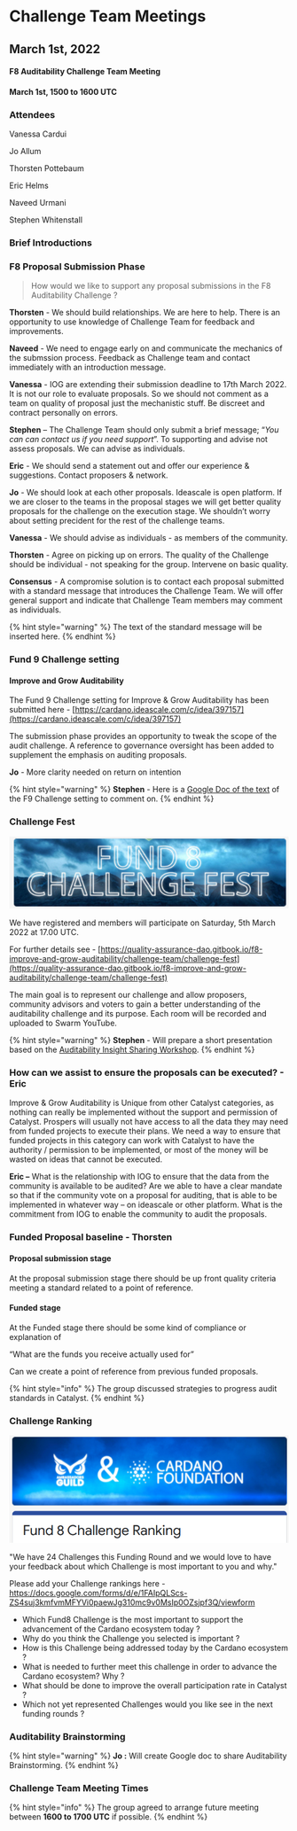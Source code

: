 # Challenge Team Meetings

## March 1st, 2022

#### F8 Auditability Challenge Team Meeting

#### March 1st, 1500 to 1600 UTC

### Attendees

Vanessa Cardui

Jo Allum

Thorsten Pottebaum

Eric Helms

Naveed Urmani

Stephen Whitenstall

### Brief Introductions

### F8 Proposal Submission Phase

> How would we like to support any proposal submissions in the F8 Auditability Challenge ?

**Thorsten** - We should build relationships. We are here to help. There is an opportunity to use knowledge of Challenge Team for feedback and improvements.

**Naveed** - We need to engage early on and communicate the mechanics of the submssion process. Feedback as Challenge team and contact immediately with an introduction message.

**Vanessa** - IOG are extending their submission deadline to 17th March 2022. It is not our role to evaluate proposals. So we should not comment as a team on quality of proposal just the mechanistic stuff. Be discreet and contract personally on errors.

**Stephen** – The Challenge Team should only submit a brief message; “_You can can contact us if you need support_”. To supporting and advise not assess proposals. We can advise as individuals.

**Eric** - We should send a statement out and offer our experience & suggestions. Contact proposers & network.

**Jo** - We should look at each other proposals. Ideascale is open platform. If we are closer to the teams in the proposal stages we will get better quality proposals for the challenge on the execution stage. We shouldn’t worry about setting precident for the rest of the challenge teams.

**Vanessa** - We should advise as individuals - as members of the community.

**Thorsten** - Agree on picking up on errors. The quality of the Challenge should be individual - not speaking for the group. Intervene on basic quality.

**Consensus** - A compromise solution is to contact each proposal submitted with a standard message that introduces the Challenge Team. We will offer general support and indicate that Challenge Team members may comment as individuals.

{% hint style="warning" %}
The text of the standard message will be inserted here.
{% endhint %}

### Fund 9 Challenge setting

#### Improve and Grow Auditability

The Fund 9 Challenge setting for Improve & Grow Auditability has been submitted here - [https://cardano.ideascale.com/c/idea/397157](https://cardano.ideascale.com/c/idea/397157)

The submission phase provides an opportunity to tweak the scope of the audit challenge. A reference to governance oversight has been added to supplement the emphasis on auditing proposals.

**Jo** - More clarity needed on return on intention

{% hint style="warning" %}
**Stephen** - Here is a [Google Doc of the text](https://docs.google.com/document/d/1mkgLKq-0-vtL3h6qW7QLQU2krM653uBj920\_3501ltU/edit?usp=sharing) of the F9 Challenge setting to comment on.
{% endhint %}

### Challenge Fest

![](../.gitbook/assets/2022-03-02.png)

We have registered and members will participate on Saturday, 5th March 2022 at 17.00 UTC.

For further details see - [https://quality-assurance-dao.gitbook.io/f8-improve-and-grow-auditability/challenge-team/challenge-fest](https://quality-assurance-dao.gitbook.io/f8-improve-and-grow-auditability/challenge-team/challenge-fest)

The main goal is to represent our challenge and allow proposers, community advisors and voters to gain a better understanding of the auditability challenge and its purpose. Each room will be recorded and uploaded to Swarm YouTube.

{% hint style="warning" %}
**Stephen** - Will prepare a short presentation based on the [Auditability Insight Sharing Workshop](https://quality-assurance-dao.gitbook.io/f8-improve-and-grow-auditability/insight-sharing/insight-sharing#auditability-insight-sharing-workshop).
{% endhint %}



### How can we assist to ensure the proposals can be executed? - Eric

Improve & Grow Auditability is Unique from other Catalyst categories, as nothing can really be implemented without the support and permission of Catalyst. Prospers will usually not have access to all the data they may need from funded projects to execute their plans. We need a way to ensure that funded projects in this category can work with Catalyst to have the authority / permission to be implemented, or most of the money will be wasted on ideas that cannot be executed.

**Eric –** What is the relationship with IOG to ensure that the data from the community is available to be audited? Are we able to have a clear mandate so that if the community vote on a proposal for auditing, that is able to be implemented in whatever way – on ideascale or other platform. What is the commitment from IOG to enable the community to audit the proposals.

### Funded Proposal baseline - Thorsten

#### Proposal submission stage

At the proposal submission stage there should be up front quality criteria meeting a standard related to a point of reference.

#### Funded stage

At the Funded stage there should be some kind of compliance or explanation of

“What are the funds you receive actually used for”

Can we create a point of reference from previous funded proposals.

{% hint style="info" %}
The group discussed strategies to progress audit standards in Catalyst.
{% endhint %}

### Challenge Ranking

![](<../.gitbook/assets/2022-03-02 (1).png>)

"We have 24 Challenges this Funding Round and we would love to have your feedback about which Challenge is most important to you and why."

Please add your Challenge rankings here - https://docs.google.com/forms/d/e/1FAIpQLScs-ZS4suj3kmfvmMFYVi0paewJg310mc9v0MsIp0OZsjpf3Q/viewform

- Which Fund8 Challenge is the most important to support the advancement of the Cardano ecosystem today ?
- Why do you think the Challenge you selected is important ?
- How is this Challenge being addressed today by the Cardano ecosystem ?
- What is needed to further meet this challenge in order to advance the Cardano ecosystem? Why ?
- What should be done to improve the overall participation rate in Catalyst ?
- Which not yet represented Challenges would you like see in the next funding rounds ?

### Auditability Brainstorming

{% hint style="warning" %}
**Jo :** Will create Google doc to share Auditability Brainstorming.
{% endhint %}

### Challenge Team Meeting Times

{% hint style="info" %}
The group agreed to arrange future meeting between **1600 to 1700 UTC** if possible.
{% endhint %}
